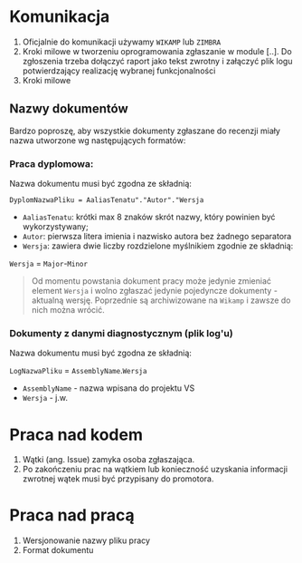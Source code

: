# Komunikacja #

1. Oficjalnie do komunikacji używamy `WIKAMP` lub `ZIMBRA`
2. Kroki milowe w tworzeniu oprogramowania zgłaszanie w module [..]. Do zgłoszenia trzeba dołączyć raport jako tekst zwrotny i załączyć plik logu potwierdzający realizację wybranej funkcjonalności  
2. Kroki milowe 

## Nazwy dokumentów #

Bardzo poproszę, aby wszystkie dokumenty zgłaszane do recenzji miały nazwa utworzone wg następujących formatów:

### Praca dyplomowa:

Nazwa dokumentu musi być zgodna ze składnią:

`DyplomNazwaPliku = AaliasTenatu"."Autor"."Wersja` 


- `AaliasTenatu`: krótki max 8 znaków skrót nazwy, który powinien być wykorzystywany;
- `Autor`: pierwsza litera imienia i nazwisko autora bez żadnego separatora
- `Wersja`: zawiera dwie liczby rozdzielone myślnikiem zgodnie ze składnią:

`Wersja` = `Major`-`Minor`

> Od momentu powstania dokument pracy może jedynie zmieniać element `Wersja` i wolno zgłaszać jedynie pojedyncze dokumenty - aktualną wersję. Poprzednie są archiwizowane na `Wikamp` i zawsze do nich można wrócić.

### Dokumenty z danymi diagnostycznym (plik log'u)

Nazwa dokumentu musi być zgodna ze składnią:

`LogNazwaPliku` = `AssemblyName`.`Wersja`

- `AssemblyName` - nazwa wpisana do projektu VS
- `Wersja` - j.w.

# Praca nad kodem #

1. Wątki (ang. Issue) zamyka osoba zgłaszająca. 
2. Po zakończeniu prac na wątkiem lub konieczność uzyskania informacji zwrotnej wątek musi być przypisany do promotora. 

# Praca nad pracą #

1. Wersjonowanie nazwy pliku pracy
2. Format dokumentu 

